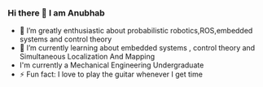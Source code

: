### Hi there 👋 I am Anubhab

- 🔭 I’m greatly enthusiastic about probabilistic robotics,ROS,embedded systems and control theory
- 🌱 I’m currently learning about embedded systems , control theory and Simultaneous Localization And Mapping
-    I'm currently a Mechanical Engineering Undergraduate
- ⚡ Fun fact: I love to play the guitar whenever I get time


